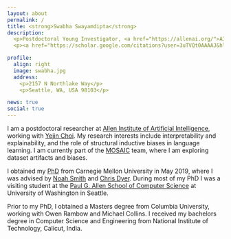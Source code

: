 ```yaml
---
layout: about
permalink: /
title: <strong>Swabha Swayamdipta</strong>
description:
  <p>Postdoctoral Young Investigator, <a href="https://allenai.org/">AI2</a></p>
  <p><a href="https://scholar.google.com/citations?user=3uTVQt0AAAAJ&hl=en&oi=ao">[Google Scholar]</a> <a href="assets/pdf/Academic_Curriculum_Vitae_June19.pdf">[CV]</a></p>

profile:
  align: right
  image: swabha.jpg
  address:
    <p>2157 N Northlake Way</p>
    <p>Seattle, WA, USA 98103</p>

news: true
social: true
---
```


I am a postdoctoral researcher at [Allen Institute of Artificial Intelligence](https://allenai.org/), working with [Yejin Choi](https://homes.cs.washington.edu/~yejin/).
My research interests include interpretability and explainability, and the role of structural inductive biases in language learning.
I am currently part of the [MOSAIC](https://mosaic.allenai.org/) team, where I am exploring dataset artifacts and biases.

I obtained my [PhD](https://www.lti.cs.cmu.edu/people/18088/swabha-swayamdipta) from Carnegie Mellon University in May 2019, where I was advised by [Noah Smith](https://homes.cs.washington.edu/~nasmith/) and [Chris Dyer](http://www.cs.cmu.edu/~cdyer/).
During most of my PhD I was a visiting student at the [Paul G. Allen School of Computer Science](https://www.cs.washington.edu/) at University of Washington in Seattle.

Prior to my PhD, I obtained a Masters degree from Columbia University, working with Owen Rambow and Michael Collins.
I received my bachelors degree in Computer Science and Engineering from National Institute of Technology, Calicut, India.
